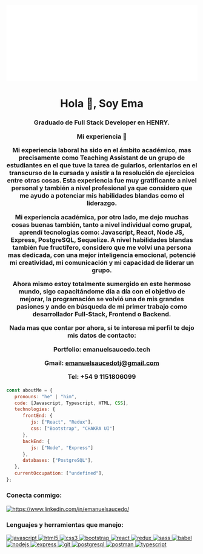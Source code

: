 <img src="https://github.com/emanuelsaucedoa/emanuelsaucedoa/blob/main/svg.svg" alt="hello world"/>


<h1 align="center">Hola 👋, Soy Ema</h1>

<h3 align="center">

Graduado de Full Stack Developer en HENRY. 

Mi experiencia 📃 

Mi experiencia laboral ha sido en el ámbito académico, mas precisamente como Teaching Assistant de un grupo de estudiantes en el que tuve la tarea de guiarlos, orientarlos en el transcurso de la cursada y asistir a la resolución de ejercicios entre otras cosas. Esta experiencia fue muy gratificante a nivel personal y también a nivel profesional ya que considero que me ayudo a potenciar mis habilidades blandas como el liderazgo. 

Mi experiencia académica, por otro lado, me dejo muchas cosas buenas también, tanto a nivel individual como grupal, aprendí tecnologías como: Javascript, React, Node JS, Express, PostgreSQL, Sequelize. A nivel habilidades blandas también fue fructífero, considero que me volví una persona mas dedicada, con una mejor inteligencia emocional, potencié mi creatividad, mi comunicación y mi capacidad de liderar un grupo. 

Ahora mismo estoy totalmente sumergido en este hermoso mundo, sigo capacitándome día a día con el objetivo de mejorar, la programación se volvió una de mis grandes pasiones y ando en búsqueda de mi primer trabajo como desarrollador Full-Stack, Frontend o Backend. 

Nada mas que contar por ahora, si te interesa mi perfil te dejo mis datos de contacto: 

Portfolio: emanuelsaucedo.tech 

Gmail: emanuelsaucedotj@gmail.com

Tel: +54 9 1151806099</h3>

```javascript
const aboutMe = {
   pronouns: "he" | "him",
   code: [Javascript, Typescript, HTML, CSS],
   technologies: {
      frontEnd: {
         js: ["React", "Redux"],
         css: ["Bootstrap", "CHAKRA UI"]
      },
      backEnd: {
         js: ["Node", "Express"]
      },
      databases: ["PostgreSQL"],
   },
   currentOccupation: ["undefined"],
};
```

<h3 align="left">Conecta conmigo:</h3>
<p align="left">
<a href="https://www.linkedin.com/in/emanuelsaucedo/" target="_blank"><img align="center" src="https://cdn.jsdelivr.net/npm/simple-icons@3.0.1/icons/linkedin.svg" alt="https://www.linkedin.com/in/emanuelsaucedo/" height="30" width="40" /></a>

<h3 align="left">Lenguajes y herramientas que manejo:</h3>
<p align="left">  <a href="https://developer.mozilla.org/en-US/docs/Web/JavaScript" target="_blank"> <img src="https://upload.wikimedia.org/wikipedia/commons/thumb/9/99/Unofficial_JavaScript_logo_2.svg/1024px-Unofficial_JavaScript_logo_2.svg.png" alt="javascript" width="40" height="40"/> </a> 
<a href="https://www.w3.org/html/" target="_blank"> <img src="https://upload.wikimedia.org/wikipedia/commons/thumb/3/38/HTML5_Badge.svg/600px-HTML5_Badge.svg.png" alt="html5" width="40" height="40"/> </a>
<a href="https://www.w3schools.com/css/" target="_blank"> <img src="https://cdn4.iconfinder.com/data/icons/social-media-logos-6/512/121-css3-512.png" alt="css3" width="40" height="40"/> </a> 
<a href="https://getbootstrap.com" target="_blank"> <img src="https://upload.wikimedia.org/wikipedia/commons/thumb/b/b2/Bootstrap_logo.svg/1024px-Bootstrap_logo.svg.png" alt="bootstrap" width="40" height="40"/> </a> 
<a href="https://reactjs.org/" target="_blank"> <img src="https://seeklogo.com/images/R/react-logo-7B3CE81517-seeklogo.com.png" alt="react" width="40" height="40"/> </a> 
<a href="https://redux.js.org" target="_blank"> <img src="https://seeklogo.com/images/R/redux-logo-9CA6836C12-seeklogo.com.png" alt="redux" width="40" height="40"/> </a> <a href="https://sass-lang.com" target="_blank"> <img src="https://upload.wikimedia.org/wikipedia/commons/thumb/9/96/Sass_Logo_Color.svg/1280px-Sass_Logo_Color.svg.png" alt="sass" width="40" height="40"/> </a>
<a href="https://babeljs.io/" target="_blank"> <img src="https://www.vectorlogo.zone/logos/babeljs/babeljs-icon.svg" alt="babel" width="40" height="40"/> </a>
<a href="https://nodejs.org" target="_blank"> <img src="https://cdn.pixabay.com/photo/2015/04/23/17/41/node-js-736399_960_720.png" alt="nodejs" height="40"/> </a>
<a href="https://expressjs.com" target="_blank"> <img src="https://i.cloudup.com/zfY6lL7eFa-3000x3000.png" alt="express" height="40"/> </a> 
<a href="https://git-scm.com/" target="_blank"> <img src="https://www.vectorlogo.zone/logos/git-scm/git-scm-icon.svg" alt="git" width="40" height="40"/> </a> 
<a href="https://www.postgresql.org" target="_blank"> <img src="https://upload.wikimedia.org/wikipedia/commons/thumb/2/29/Postgresql_elephant.svg/1200px-Postgresql_elephant.svg.png" alt="postgresql" width="40" height="40"/> </a> 
<a href="https://postman.com" target="_blank"> <img src="https://www.vectorlogo.zone/logos/getpostman/getpostman-icon.svg" alt="postman" width="40" height="40"/> </a> 
<a href="https://www.typescriptlang.org/" target="_blank"> <img src="https://upload.wikimedia.org/wikipedia/commons/thumb/4/4c/Typescript_logo_2020.svg/1200px-Typescript_logo_2020.svg.png" alt="typescript" width="40" height="40"/> </a>



